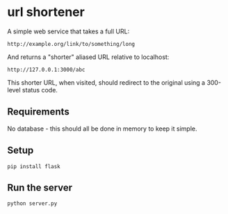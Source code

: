 # url shortener

A simple web service that takes a full URL:

```
http://example.org/link/to/something/long
```

And returns a "shorter" aliased URL relative to localhost:

```
http://127.0.0.1:3000/abc
```

This shorter URL, when visited, should redirect to the original using a 300-level status code.

## Requirements

No database - this should all be done in memory to keep it simple.

## Setup

```
pip install flask
```

## Run the server

```
python server.py
```
